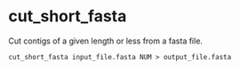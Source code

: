 # cut_short_fasta
Cut contigs of a given length or less from a fasta file.

```
cut_short_fasta input_file.fasta NUM > output_file.fasta
```
